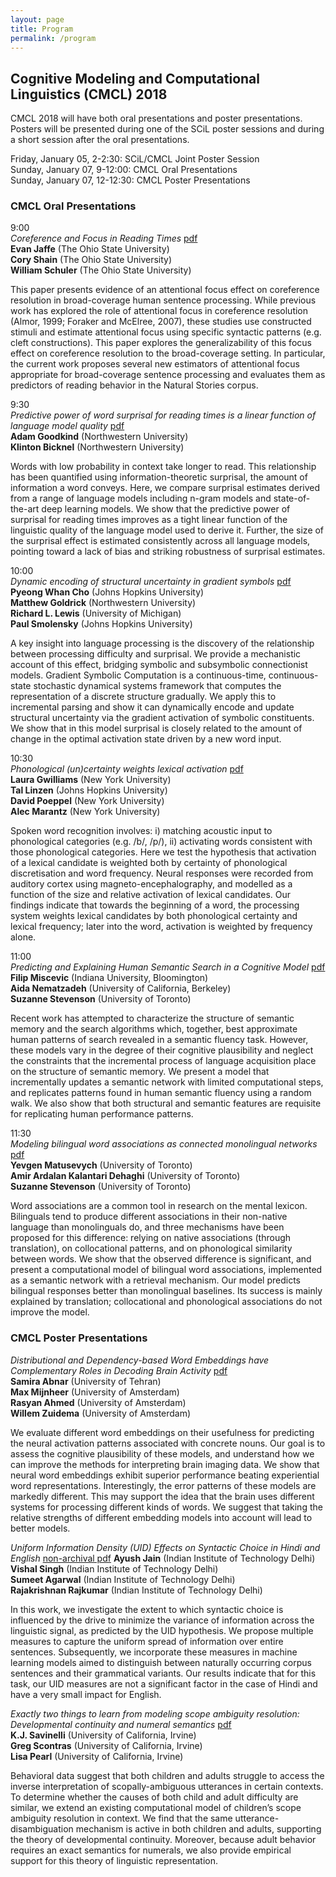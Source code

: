 ```yaml
---
layout: page
title: Program
permalink: /program
---
```


## Cognitive Modeling and Computational Linguistics (CMCL) 2018

CMCL 2018 will have both oral presentations and poster presentations. Posters will be presented during one of the SCiL poster sessions and during a short session after the oral presentations. 

Friday, January 05, 2-2:30: SCiL/CMCL Joint Poster Session  
Sunday, January 07, 9-12:00: CMCL Oral Presentations  
Sunday, January 07, 12-12:30: CMCL Poster Presentations

### CMCL Oral Presentations

9:00  
*Coreference and Focus in Reading Times* [pdf](files/jaffe_etal.pdf)  
**Evan Jaffe** (The Ohio State University)  
**Cory Shain** (The Ohio State University)  
**William Schuler** (The Ohio State University)

This paper presents evidence of an attentional focus effect on coreference resolution in broad-coverage human sentence processing. While previous work has explored the role of attentional focus in coreference resolution (Almor, 1999; Foraker and McElree, 2007), these studies use constructed stimuli and estimate attentional focus using specific syntactic patterns (e.g. cleft constructions). This paper explores the generalizability of this focus effect on coreference resolution to the broad-coverage setting. In particular, the current work proposes several new estimators of attentional focus appropriate for broad-coverage sentence processing and evaluates them as predictors of reading behavior in the Natural Stories corpus.

9:30  
*Predictive power of word surprisal for reading times is a linear function of language model quality* [pdf](files/goodkind_bicknell.pdf)  
**Adam Goodkind** (Northwestern University)  
**Klinton Bicknel** (Northwestern University)

Words with low probability in context take longer to read. This relationship has been quantified using information-theoretic surprisal, the amount of information a word conveys. Here, we compare surprisal estimates derived from a range of language models including n-gram models and state-of-the-art deep learning models. We show that the predictive power of surprisal for reading times improves as a tight linear function of the linguistic quality of the language model used to derive it. Further, the size of the surprisal effect is estimated consistently across all language models, pointing toward a lack of bias and striking robustness of surprisal estimates.

10:00  
*Dynamic encoding of structural uncertainty in gradient symbols* [pdf](files/cho_etal.pdf)  
**Pyeong Whan Cho** (Johns Hopkins University)  
**Matthew Goldrick** (Northwestern University)  
**Richard L. Lewis** (University of Michigan)  
**Paul Smolensky** (Johns Hopkins University)

A key insight into language processing is the discovery of the relationship between processing difficulty and surprisal. We provide a mechanistic account of this effect, bridging symbolic and subsymbolic connectionist models. Gradient Symbolic Computation is a continuous-time, continuous-state stochastic dynamical systems framework that computes the representation of a discrete structure gradually. We apply this to incremental parsing and show it can dynamically encode and update structural uncertainty via the gradient activation of symbolic constituents. We show that in this model surprisal is closely related to the amount of change in the optimal activation state driven by a new word input.

10:30  
*Phonological (un)certainty weights lexical activation* [pdf](files/gwilliams_etal.pdf)  
**Laura Gwilliams** (New York University)  
**Tal Linzen** (Johns Hopkins University)  
**David Poeppel** (New York University)  
**Alec Marantz** (New York University)

Spoken word recognition involves: i) matching acoustic input to phonological categories (e.g. /b/, /p/), ii) activating words consistent with those phonological categories. Here we test the hypothesis that activation of a lexical candidate is weighted both by certainty of phonological discretisation and word frequency. Neural responses were recorded from auditory cortex using magneto-encephalography, and modelled as a function of the size and relative activation of lexical candidates. Our findings indicate that towards the beginning of a word, the processing system weights lexical candidates by both phonological certainty and lexical frequency; later into the word, activation is weighted by frequency alone.

11:00  
*Predicting and Explaining Human Semantic Search in a Cognitive Model* [pdf](files/miscevic_etal.pdf)  
**Filip Miscevic** (Indiana University, Bloomington)  
**Aida Nematzadeh** (University of California, Berkeley)  
**Suzanne Stevenson** (University of Toronto)

Recent work has attempted to characterize the structure of semantic memory and the search algorithms which, together, best approximate human patterns of search revealed in a semantic fluency task. However, these models vary in the degree of their cognitive plausibility and neglect the constraints that the incremental process of language acquisition place on the structure of semantic memory. We present a model that incrementally updates a semantic network with limited computational steps, and replicates patterns found in human semantic fluency using a random walk. We also show that both structural and semantic features are requisite for replicating human performance patterns.

11:30  
*Modeling bilingual word associations as connected monolingual networks* [pdf](files/matusevych_etal.pdf)  
**Yevgen Matusevych** (University of Toronto)  
**Amir Ardalan Kalantari Dehaghi** (University of Toronto)  
**Suzanne Stevenson** (University of Toronto)

Word associations are a common tool in research on the mental lexicon. Bilinguals tend to produce different associations in their non-native language than monolinguals do, and three mechanisms have been proposed for this difference: relying on native associations (through translation), on collocational patterns, and on phonological similarity between words. We show that the observed difference is significant, and present a computational model of bilingual word associations, implemented as a semantic network with a retrieval mechanism. Our model predicts bilingual responses better than monolingual baselines. Its success is mainly explained by translation; collocational and phonological associations do not improve the model.

### CMCL Poster Presentations

*Distributional and Dependency-based Word Embeddings have Complementary Roles in Decoding Brain Activity* [pdf](files/abnar_etal.pdf)   
**Samira Abnar** (University of Tehran)  
**Max Mijnheer** (University of Amsterdam)  
**Rasyan Ahmed** (University of Amsterdam)  
**Willem Zuidema** (University of Amsterdam)  

We evaluate different word embeddings on their usefulness for predicting the neural activation patterns associated with concrete nouns. Our goal is to assess the cognitive plausibility of these models, and understand how we can improve the methods for interpreting brain imaging data. We show that neural word embeddings exhibit superior performance beating experiential word representations. Interestingly, the error patterns of these models are markedly different. This may support the idea that the brain uses different systems for processing different kinds of words. We suggest that taking the relative strengths of different embedding models into account will lead to better models.

*Uniform Information Density (UID) Effects on Syntactic Choice in Hindi and English*
[non-archival pdf](files/jaffe_etal.pdf)
**Ayush Jain** (Indian Institute of Technology Delhi)  
**Vishal Singh** (Indian Institute of Technology Delhi)  
**Sumeet Agarwal** (Indian Institute of Technology Delhi)  
**Rajakrishnan Rajkumar** (Indian Institute of Technology Delhi)

In this work, we investigate the extent to which syntactic choice is influenced by the drive to minimize the variance of information across the linguistic signal, as predicted by the UID hypothesis. We propose multiple measures to capture the uniform spread of information over entire sentences. Subsequently, we incorporate these measures in machine learning models aimed to distinguish between naturally occurring corpus sentences and their grammatical variants. Our results indicate that for this task, our UID measures are not a significant factor in the case of Hindi and have a very small impact for English.

*Exactly two things to learn from modeling scope ambiguity resolution: Developmental continuity and numeral semantics* [pdf](files/savinelli_etal.pdf)  
**K.J. Savinelli** (University of California, Irvine)  
**Greg Scontras** (University of California, Irvine)  
**Lisa Pearl** (University of California, Irvine)

Behavioral data suggest that both children and adults struggle to access the inverse interpretation of scopally-ambiguous utterances in certain contexts. To determine whether the causes of both child and adult difficulty are similar, we extend an existing computational model of children’s scope ambiguity resolution in context. We find that the same utterance-disambiguation mechanism is active in both children and adults, supporting the theory of developmental continuity. Moreover, because adult behavior requires an exact semantics for numerals, we also provide empirical support for this theory of linguistic representation.